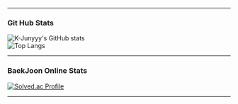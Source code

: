 ----------------------------------------------------------------------------------------------------------------------
### Git Hub Stats
![K-Junyyy's GitHub stats](https://github-readme-stats.vercel.app/api?username=JunYBae&show_icons=true&theme=radical)  
![Top Langs](https://github-readme-stats.vercel.app/api/top-langs/?username=JunYBae&layout=compact&theme=dark)

----------------------------------------------------------------------------------------------------------------------

### BaekJoon Online Stats
[![Solved.ac Profile](http://mazassumnida.wtf/api/generate_badge?boj=bjy5420)](https://solved.ac/bjy5420)

----------------------------------------------------------------------------------------------------------------------


